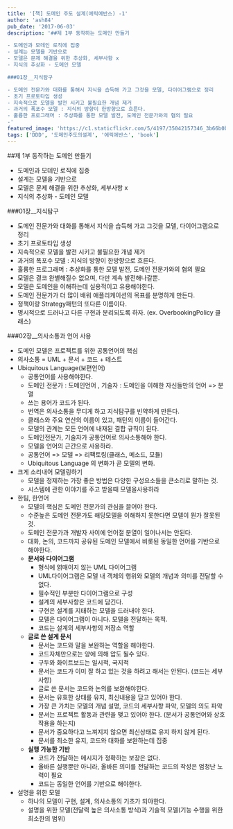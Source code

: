 ```yaml
---
title: '[책] 도메인 주도 설계(에릭에반스) -1'
author: 'ash84'
pub_date: '2017-06-03'
description: '##제 1부 동작하는 도메인 만들기 

- 도메인과 모데인 로직에 집중
- 설계는 모델을 기반으로 
- 모델은 문제 해결을 위한 추상화, 세부사항 x
- 지식의 추상화 - 도메인 모델 

###01장__지식탐구 

- 도메인 전문가와 대화를 통해서 지식을 습득해 가고 그것을 모델, 다이어그램으로 정리 
- 초기 프로토타입 생성 
- 지속적으로 모델을 발전 시키고 불필요한 개념 제거 
- 과거의 폭포수 모델 : 지식의 방향이 한방향으로 흐른다. 
- 훌륭한 프로그래머 : 추상화를 통한 모델 발전, 도메인 전문가와의 협의 필요 
-'
featured_image: 'https://c1.staticflickr.com/5/4197/35042157346_3b66b0bd9b_z.jpg'
tags: ['DDD', '도메인주도의설계', '에릭에반스', 'book']
---
```


 
##제 1부 동작하는 도메인 만들기 

- 도메인과 모데인 로직에 집중
- 설계는 모델을 기반으로 
- 모델은 문제 해결을 위한 추상화, 세부사항 x
- 지식의 추상화 - 도메인 모델 

###01장__지식탐구 

- 도메인 전문가와 대화를 통해서 지식을 습득해 가고 그것을 모델, 다이어그램으로 정리 
- 초기 프로토타입 생성 
- 지속적으로 모델을 발전 시키고 불필요한 개념 제거 
- 과거의 폭포수 모델 : 지식의 방향이 한방향으로 흐른다. 
- 훌륭한 프로그래머 : 추상화를 통한 모델 발전, 도메인 전문가와의 협의 필요 
- 모델은 결코 완별해질수 없으며, 다만 계속 발전해나갈뿐. 
- 모델은 도메인을 이해하는데 실용적이고 유용해야한다. 
- 도메인 전문가가 더 많이 배워 애플리케이션의 목표를 분명하게 만든다. 
- 정책이랑 Strategy패턴의 또다른 이름이다. 
- 명시적으로 드러나고 다른 구현과 분리되도록 하자. (ex. OverbookingPolicy 클래스) 

###02장__의사소통과 언어 사용 

- 도메인 모델은 프로젝트를 위한 공통언어의 핵심 
- 의사소통 = UML + 문서 + 코드 + 테스트 
- Ubiquitous Language(보편언어)
  - 공통언어를 사용해야한다. 
  - 도메인 전문가 : 도메인언어 , 기술자 : 도메인을 이해한 자신들만의 언어 => 분열 
  - 쓰는 용어가 코드가 된다. 
  - 번역은 의사소통을 무디게 하고 지식탐구를 빈약하게 만든다. 
  - 클래스와 주요 연산의 이름이 있고, 패턴의 이름이 들어간다. 
  - 모델의 관계는 모든 언어에 내재된 결합 규칙이 된다. 
  - 도메인전문가, 기술자가 공통언어로 의사소통해야 한다. 
  - 모델을 언어의 근간으로 사용하라. 
  - 공통언어 => 모델 => 리팩토링(클래스, 메소드, 모듈)
  - Ubiquitous Language 의 변화가 곧 모델의 변화. 
- 크게 소리내어 모델링하기
  - 모델을 정제하는 가장 좋은 방법은 다양한 구성요소들을 큰소리로 말하는 것. 
  - 시스템에 관한 이야기를 주고 받을때 모델을사용하라 
- 한팀, 한언어 
  - 모델의 핵심은 도메인 전문가의 관심을 끌어야 한다. 
  - 수준높은 도메인 전문가도 해당모델을 이해하지 못한다면 모델이 뭔가 잘못된것. 
  - 도메인 전문가과 개발자 사이에 언어절 분열이 일어나서는 안된다. 
  - 대화, 논의, 코드까지 공유된 도메인 모델에서 비롯된 동일한 언어를 기반으로 해야한다. 
  - **문서와 다이어그램**
     - 형식에 얽매이지 않는 UML 다이어그램 
     - UML다이어그램은 모델 내 객체의 행위와 모델의 개념과 의미를 전달할 수 없다. 
     - 필수적인 부분만 다이어그램으로 구성 
     - 설계의 세부사항은 코드에 담긴다. 
     - 구현은 설계를 지태하는 모델을 드러내야 한다. 
     - 모델은 다이어그램이 아니다. 모델을 전달하는 목적. 
     - 코드는 설계의 세부사항의 저장소 역할 
  - **글로 쓴 설계 문서** 
     - 문서는 코드와 말을 보완하는 역할을 해야한다. 
     - 코드자체만으로는 양에 의해 압도 될수 있다. 
     - 구두와 화이트보드는 일시적, 국지적
     - 문서는 코드가 이미 잘 하고 있는 것을 하려고 해서는 안된다. (코드는 세부사항)
     - 글로 쓴 문서는 코드와 논의를 보완해야한다. 
     - 문서는 유효한 상태를 유지, 최신내용을 담고 있어야 한다. 
     - 가장 큰 가치는 모델의 개념 설명, 코드의 세부사항 파악, 모델의 의도 파악 
     - 문서는 프로젝트 활동과 관련을 맺고 있어야 한다. (문서가 공통언어와 상호작용을 하는지)
     - 문서가 중요하다고 느껴지지 않으면 최신상태로 유지 하지 않게 된다. 
     - 문서를 최소한 유지, 코드와 대화를 보완하는데 집중
  - **실행 가능한 기반**
     - 코드가 전달하는 메시지가 정확하는 보장은 없다. 
     - 올바른 실행뿐만 아니라, 올바른 의미를 전달하는 코드의 작성은 엄청난 노력이 필요 
     - 코드는 동일한 언어를 기반으로 해야한다. 
- 설명을 위한 모델 
  - 하나의 모델이 구현, 설계, 의사소통의 기초가 되야한다. 
  - 설명을 위한 모델(전달력 높은 의사소통 방식)과 기술적 모델(기능 수행을 위한 최소한의 범위)





















